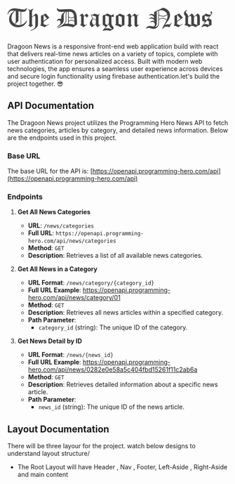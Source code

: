 # <img src="assets/logo.png">
Dragoon News is a responsive front-end web application build with react  that delivers real-time news articles on a variety of topics, complete with user authentication for personalized access. Built with modern web technologies, the app ensures a seamless user experience across devices and secure login functionality using firebase authentication.let's build the project  together.  😎
## API Documentation

The Dragoon News project utilizes the Programming Hero News API to fetch news categories, articles by category, and detailed news information. Below are the endpoints used in this project.

### Base URL
The base URL for the API is:
[https://openapi.programming-hero.com/api](https://openapi.programming-hero.com/api)

### Endpoints

1. **Get All News Categories**
   - **URL**: `/news/categories`
   - **Full URL**: `https://openapi.programming-hero.com/api/news/categories`
   - **Method**: `GET`
   - **Description**: Retrieves a list of all available news categories.

2. **Get All News in a Category**
   - **URL Format**: `/news/category/{category_id}`
   - **Full URL Example**: https://openapi.programming-hero.com/api/news/category/01
   - **Method**: `GET`
   - **Description**: Retrieves all news articles within a specified category.
   - **Path Parameter**:
     - `category_id` (string): The unique ID of the category.

3. **Get News Detail by ID**
   - **URL Format**: `/news/{news_id}`
   - **Full URL Example**: https://openapi.programming-hero.com/api/news/0282e0e58a5c404fbd15261f11c2ab6a
   - **Method**: `GET`
   - **Description**: Retrieves detailed information about a specific news article.
   - **Path Parameter**:
     - `news_id` (string): The unique ID of the news article.
    
## Layout Documentation
There will be three layour for the project.  watch below  designs to understand layout structure/
- The Root Layout will have Header , Nav , Footer,  Left-Aside , Right-Aside and main content 
